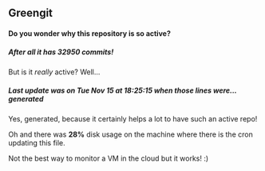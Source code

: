 ## Greengit

#### Do you wonder why this repository is so active?

##### After all it has 32950 commits!

But is it *really* active? Well...

##### Last update was on Tue Nov 15 at 18:25:15 when those lines were... generated

Yes, generated, because it certainly helps a lot to have such an active repo!

Oh and there was **28%** disk usage on the machine
where there is the cron updating this file.

Not the best way to monitor a VM in the cloud but it works! :)
